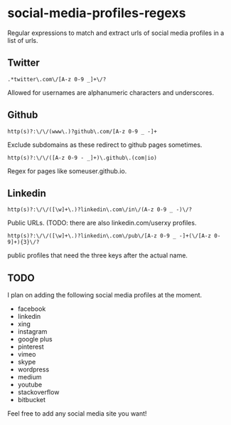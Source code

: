 # social-media-profiles-regexs
Regular expressions to match and extract urls of social media profiles in a list of urls.

## Twitter
    .*twitter\.com\/[A-z 0-9 _]+\/?
Allowed for usernames are alphanumeric characters and underscores.

## Github
    http(s)?:\/\/(www\.)?github\.com/[A-z 0-9 _ -]+
Exclude subdomains as these redirect to github pages sometimes.

    http(s)?:\/\/([A-z 0-9 - _]+)\.github\.(com|io)
Regex for pages like someuser.github.io.

## Linkedin
    http(s)?:\/\/([\w]+\.)?linkedin\.com\/in\/(A-z 0-9 _ -)\/?
Public URLs. (TODO: there are also linkedin.com/userxy profiles.

    http(s)?:\/\/([\w]+\.)?linkedin\.com\/pub\/[A-z 0-9 _ -]+(\/[A-z 0-9]+){3}\/?
public profiles that need the three keys after the actual name.

## TODO
I plan on adding the following social media profiles at the moment.
* facebook
* linkedin
* xing
* instagram
* google plus
* pinterest
* vimeo
* skype
* wordpress
* medium
* youtube
* stackoverflow
* bitbucket
 
Feel free to add any social media site you want!
